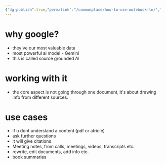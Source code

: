 ```yaml
---
{"dg-publish":true,"permalink":"/commonplace/how-to-use-notebook-lm/","created":"2025-02-13T22:13:48.465+08:00"}
---
```



# why google?
- they've our most valuable data
- most powerful ai model - Gemini
- this is called source grounded AI

# working with it
- the core aspect is not going through one document, it's about drawing info from different sources.

# use cases
- if u dont understand a content (pdf or atricle)
- ask further questions
- it will give citations
- Meeting notes, from calls, meetings, videos, transcripts etc.
- rewrite, edit documents, add info etc.
- book summaries

